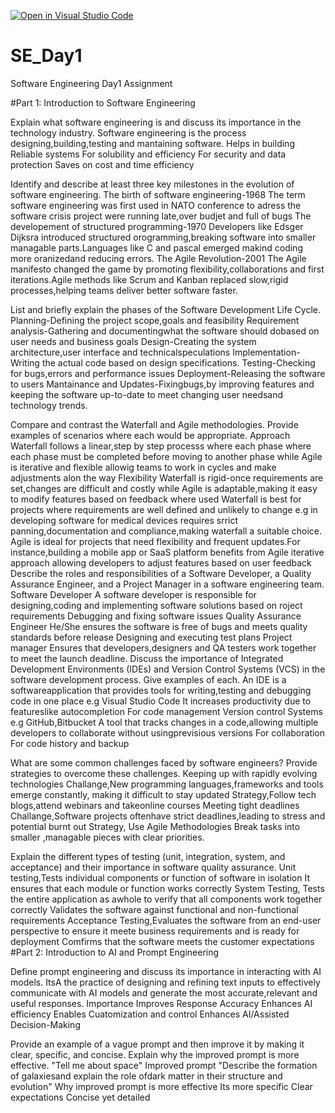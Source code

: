 [![Open in Visual Studio Code](https://classroom.github.com/assets/open-in-vscode-2e0aaae1b6195c2367325f4f02e2d04e9abb55f0b24a779b69b11b9e10269abc.svg)](https://classroom.github.com/online_ide?assignment_repo_id=18387507&assignment_repo_type=AssignmentRepo)
# SE_Day1
Software Engineering Day1 Assignment

#Part 1: Introduction to Software Engineering

Explain what software engineering is and discuss its importance in the technology industry.
Software engineering is the process designing,building,testing and mantaining software.
Helps in building Reliable systems
For solubility and efficiency
For security and data protection
Saves on cost and time efficiency

Identify and describe at least three key milestones in the evolution of software engineering.
The birth of software engineering-1968
The term software engineering was first used in NATO conference to adress the software crisis project were running late,over budjet and full of bugs 
The developement of structured programming-1970
Developers like Edsger Dijksra introduced structured orogramming,breaking software into smaller managable parts.Languages like C and pascal emerged
makind coding  more oranizedand reducing errors.
The Agile Revolution-2001
The Agile manifesto changed the game by promoting flexibility,collaborations and first iterations.Agile methods like Scrum and Kanban replaced
slow,rigid processes,helping teams deliver better software faster.

List and briefly explain the phases of the Software Development Life Cycle.
Planning-Defining the project scope,goals and feasibility
Requirement analysis-Gathering and documentingwhat the software should dobased on user needs and business goals
Design-Creating the system architecture,user interface and technicalspeculations
Implementation-Writing the actual code based on design specifications.
Testing-Checking for bugs,errors and performance issues
Deployment-Releasing the software to users
Mantainance and Updates-Fixingbugs,by improving features and keeping the software up-to-date to meet changing user needsand technology trends.

Compare and contrast the Waterfall and Agile methodologies. Provide examples of scenarios where each would be appropriate.
Approach
Waterfall follows a linear,step by step processs where each phase where each phase must be completed before moving to another phase while Agile  is iterative and flexible allowig teams to work in cycles and make adjustments alon the way
Flexibility
Waterfall is rigid-once requirements are set,changes are difficult and costly while Agile is adaptable,making it easy to modify features based on feedback where used
Waterfall is best for projects where requirements are well defined and unlikely to change e.g in developing software for medical devices requires  srrict panning,documentation and compliance,making waterfall a suitable choice.
Agile is ideal for projects that need flexibility and frequent updates.For instance,building a mobile app or SaaS platform benefits from Agile iterative approach allowing developers to adjust features based on user feedback
Describe the roles and responsibilities of a Software Developer, a Quality Assurance Engineer, and a Project Manager in a software engineering team.
Software Developer
A software developer is responsible for designing,coding and implementing software solutions based on roject requirements
Debugging and fixing software issues
Quality Assurance Engineer
He/She ensures the software is free of bugs and meets quality standards before release
Designing and executing test plans
Project manager
Ensures that developers,designers and QA testers work together to meet the launch deadline.
Discuss the importance of Integrated Development Environments (IDEs) and Version Control Systems (VCS) in the software development process. Give examples of each.
An IDE is a softwareapplication that provides tools for writing,testing and debugging code in one place e.g Visual Studio Code
It increases productivity due to featureslike autocompletion
For code management
Version control Systems e.g GitHub,Bitbucket
A tool that tracks changes in a code,allowing multiple developers to collaborate without usingprevisious versions
For collaboration
For code history and backup

What are some common challenges faced by software engineers? Provide strategies to overcome these challenges.
Keeping up with rapidly evolving technologies
Challange,New programming languages,frameworks and tools emerge constantly, making it difficult to stay updated
Strategy,Follow tech blogs,attend webinars and takeonline courses
Meeting tight deadlines
Challange,Software projects oftenhave strict deadlines,leading to stress and potential burnt out
Strategy, Use Agile Methodologies
Break tasks into smaller ,managable pieces with clear priorities.

Explain the different types of testing (unit, integration, system, and acceptance) and their importance in software quality assurance.
Unit testing,Tests individual components or function of software in isolation
It ensures that each module or function works correctly
System Testing, Tests the entire application as awhole to verify that all components work together correctly
Validates the software against functional and non-functional requirements
Acceptance Testing,Evaluates the software from an end-user perspective to ensure it meete business requirements and is ready for deployment
Comfirms that the software meets the customer expectations
#Part 2: Introduction to AI and Prompt Engineering


Define prompt engineering and discuss its importance in interacting with AI models.
ItsA the practice of designing and refining text inputs to effectively communicate with AI models and generate the most accurate,relevant and useful responses.
Importance
Improves Response Accuracy
Enhances AI efficiency
Enables Cuatomization and control
Enhances AI/Assisted Decision-Making

Provide an example of a vague prompt and then improve it by making it clear, specific, and concise. Explain why the improved prompt is more effective.
"Tell me about space"
Improved prompt
"Describe the formation of galaxiesand explain the role ofdark matter in their structure and evolution"
Why improved prompt is more effective
Its more specific
Clear expectations
Concise yet detailed
